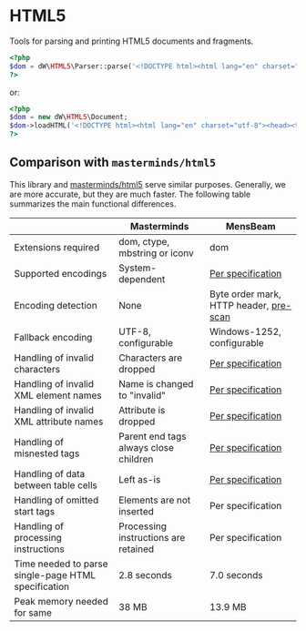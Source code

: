 # HTML5

Tools for parsing and printing HTML5 documents and fragments.

```php
<?php
$dom = dW\HTML5\Parser::parse('<!DOCTYPE html><html lang="en" charset="utf-8"><head><title>Ook!</title></head><body><h1>Ook!</h1><p>Ook-ook? Oooook. Ook ook oook ook oooooook ook ooook ook.</p><p>Eek!</p></body></html>');
?>
```

or:

```php
<?php
$dom = new dW\HTML5\Document;
$dom->loadHTML('<!DOCTYPE html><html lang="en" charset="utf-8"><head><title>Ook!</title></head><body><h1>Ook!</h1><p>Ook-ook? Oooook. Ook ook oook ook oooooook ook ooook ook.</p><p>Eek!</p></body></html>');
?>
```

## Comparison with `masterminds/html5`

This library and [masterminds/html5](https://packagist.org/packages/masterminds/html5) serve similar purposes. Generally, we are more accurate, but they are much faster. The following table summarizes the main functional differences.

|                                                     | Masterminds                           | MensBeam                               |
|-----------------------------------------------------|---------------------------------------|----------------------------------------|
| Extensions required                                 | dom, ctype, mbstring or iconv         | dom                                    |
| Supported encodings                                 | System-dependent                      | [Per specification](https://html.spec.whatwg.org/multipage/parsing.html#character-encodings) |
| Encoding detection                                  | None                                  | Byte order mark, HTTP header, [pre-scan](https://html.spec.whatwg.org/multipage/parsing.html#prescan-a-byte-stream-to-determine-its-encoding) |
| Fallback encoding                                   | UTF-8, configurable                   | Windows-1252, configurable             |
| Handling of invalid characters                      | Characters are dropped                | [Per specification](https://encoding.spec.whatwg.org/#concept-encoding-process) |
| Handling of invalid XML element names               | Name is changed to "invalid"          | [Per specification](https://html.spec.whatwg.org/multipage/parsing.html#coercing-an-html-dom-into-an-infoset) |
| Handling of invalid XML attribute names             | Attribute is dropped                  | [Per specification](https://html.spec.whatwg.org/multipage/parsing.html#coercing-an-html-dom-into-an-infoset) |
| Handling of misnested tags                          | Parent end tags always close children | [Per specification](https://html.spec.whatwg.org/multipage/parsing.html#an-introduction-to-error-handling-and-strange-cases-in-the-parser) |
| Handling of data between table cells                | Left as-is                            | [Per specification](https://html.spec.whatwg.org/multipage/parsing.html#an-introduction-to-error-handling-and-strange-cases-in-the-parser) |
| Handling of omitted start tags                      | Elements are not inserted             | Per specification                      |
| Handling of processing instructions                 | Processing instructions are retained  | Per specification                      |
| Time needed to parse single-page HTML specification | 2.8 seconds                           | 7.0 seconds                            |
| Peak memory needed for same                         | 38 MB                                 | 13.9 MB                                |
